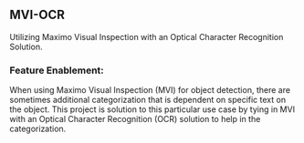 <H2>MVI-OCR</H2>
Utilizing Maximo Visual Inspection with an Optical Character Recognition Solution.

<H3>Feature Enablement:</H3>
When using Maximo Visual Inspection (MVI) for object detection, there are sometimes additional categorization that is dependent on specific text on the object.
This project is solution to this particular use case by tying in MVI with an Optical Character Recognition (OCR) solution to help in the categorization.

